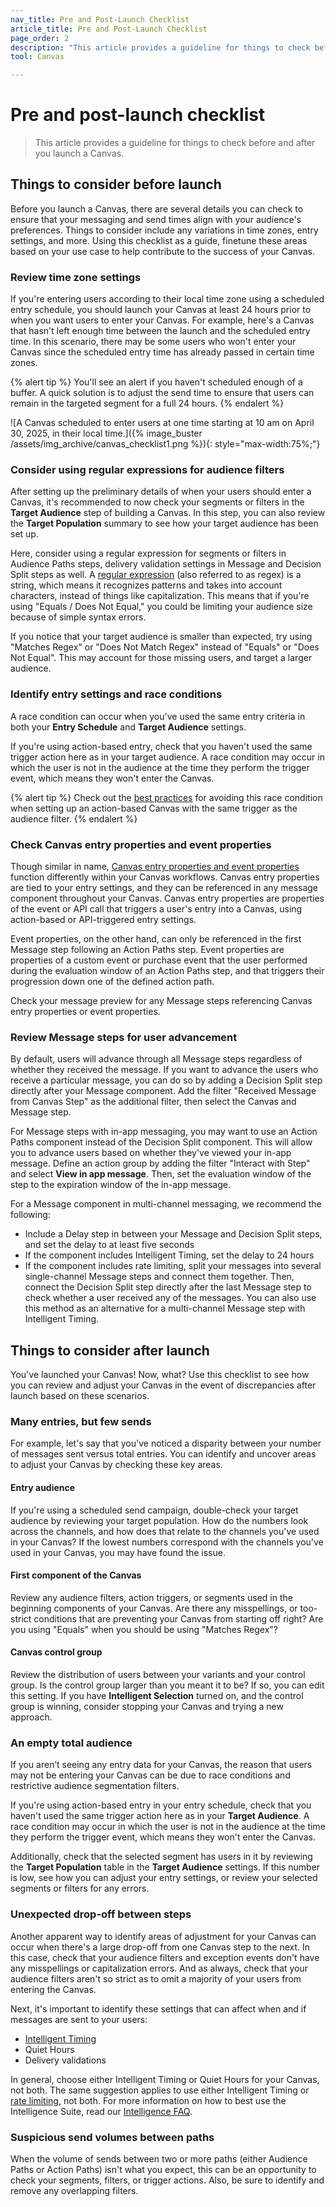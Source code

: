 ```yaml
---
nav_title: Pre and Post-Launch Checklist
article_title: Pre and Post-Launch Checklist
page_order: 2
description: "This article provides a guideline for things to check before and after you launch a Canvas."
tool: Canvas

---
```


# Pre and post-launch checklist

> This article provides a guideline for things to check before and after you launch a Canvas.

## Things to consider before launch

Before you launch a Canvas, there are several details you can check to ensure that your messaging and send times align with your audience's preferences. Things to consider include any variations in time zones, entry settings, and more. Using this checklist as a guide, finetune these areas based on your use case to help contribute to the success of your Canvas. 

### Review time zone settings

If you're entering users according to their local time zone using a scheduled entry schedule, you should launch your Canvas at least 24 hours prior to when you want users to enter your Canvas. For example, here's a Canvas that hasn't left enough time between the launch and the scheduled entry time. In this scenario, there may be some users who won't enter your Canvas since the scheduled entry time has already passed in certain time zones. 

{% alert tip %} 
You'll see an alert if you haven't scheduled enough of a buffer. A quick solution is to adjust the send time to ensure that users can remain in the targeted segment for a full 24 hours.
{% endalert %}

![A Canvas scheduled to enter users at one time starting at 10 am on April 30, 2025, in their local time.]({% image_buster /assets/img_archive/canvas_checklist1.png %}){: style="max-width:75%;"}

### Consider using regular expressions for audience filters

After setting up the preliminary details of when your users should enter a Canvas, it's recommended to now check your segments or filters in the **Target Audience** step of building a Canvas. In this step, you can also review the **Target Population** summary to see how your target audience has been set up. 

Here, consider using a regular expression for segments or filters in Audience Paths steps, delivery validation settings in Message and Decision Split steps as well. A [regular expression]({{site.baseurl}}/user_guide/engagement_tools/segments/regex/) (also referred to as regex) is a string, which means it recognizes patterns and takes into account characters, instead of things like capitalization. This means that if you're using "Equals / Does Not Equal," you could be limiting your audience size because of simple syntax errors.

If you notice that your target audience is smaller than expected, try using "Matches Regex" or "Does Not Match Regex" instead of "Equals" or "Does Not Equal". This may account for those missing users, and target a larger audience. 

### Identify entry settings and race conditions

A race condition can occur when you've used the same entry criteria in both your **Entry Schedule** and **Target Audience** settings. 

If you're using action-based entry, check that you haven't used the same trigger action here as in your target audience. A race condition may occur in which the user is not in the audience at the time they perform the trigger event, which means they won't enter the Canvas.

{% alert tip %}
Check out the [best practices]({{site.baseurl}}/user_guide/engagement_tools/testing/race_conditions/#scenario-3-matching-action-based-triggers-and-audience-filters) for avoiding this race condition when setting up an action-based Canvas with the same trigger as the audience filter.
{% endalert %}

### Check Canvas entry properties and event properties

Though similar in name, [Canvas entry properties and event properties]({{site.baseurl}}/user_guide/engagement_tools/canvas/create_a_canvas/canvas_entry_properties_event_properties) function differently within your Canvas workflows. Canvas entry properties are tied to your entry settings, and they can be referenced in any message component throughout your Canvas. Canvas entry properties are properties of the event or API call that triggers a user's entry into a Canvas, using action-based or API-triggered entry settings.

Event properties, on the other hand, can only be referenced in the first Message step following an Action Paths step. Event properties are properties of a custom event or purchase event that the user performed during the evaluation window of an Action Paths step, and that triggers their progression down one of the defined action path.

Check your message preview for any Message steps referencing Canvas entry properties or event properties.

### Review Message steps for user advancement

By default, users will advance through all Message steps regardless of whether they received the message. If you want to advance the users who receive a particular message, you can do so by adding a Decision Split step directly after your Message component. Add the filter "Received Message from Canvas Step" as the additional filter, then select the Canvas and Message step.

For Message steps with in-app messaging, you may want to use an Action Paths component instead of the Decision Split component. This will allow you to advance users based on whether they've viewed your in-app message. Define an action group by adding the filter "Interact with Step" and select **View in app message**. Then, set the evaluation window of the step to the expiration window of the in-app message.

For a Message component in multi-channel messaging, we recommend the following:
* Include a Delay step in between your Message and Decision Split steps, and set the delay to at least five seconds
* If the component includes Intelligent Timing, set the delay to 24 hours
* If the component includes rate limiting, split your messages into several single-channel Message steps and connect them together. Then, connect the Decision Split step directly after the last Message step to check whether a user received any of the messages. You can also use this method as an alternative for a multi-channel Message step with Intelligent Timing.

## Things to consider after launch

You've launched your Canvas! Now, what? Use this checklist to see how you can review and adjust your Canvas in the event of discrepancies after launch based on these scenarios.

### Many entries, but few sends

For example, let's say that you've noticed a disparity between your number of messages sent versus total entries. You can identify and uncover areas to adjust your Canvas by checking these key areas.

#### Entry audience

If you're using a scheduled send campaign, double-check your target audience by reviewing your target population. How do the numbers look across the channels, and how does that relate to the channels you've used in your Canvas? If the lowest numbers correspond with the channels you've used in your Canvas, you may have found the issue.

#### First component of the Canvas

Review any audience filters, action triggers, or segments used in the beginning components of your Canvas. Are there any misspellings, or too-strict conditions that are preventing your Canvas from starting off right? Are you using "Equals" when you should be using "Matches Regex"?

#### Canvas control group 

Review the distribution of users between your variants and your control group. Is the control group larger than you meant it to be? If so, you can edit this setting. If you have **Intelligent Selection** turned on, and the control group is winning, consider stopping your Canvas and trying a new approach.

### An empty total audience

If you aren’t seeing any entry data for your Canvas, the reason that users may not be entering your Canvas can be due to race conditions and restrictive audience segmentation filters.

If you're using action-based entry in your entry schedule, check that you haven't used the same trigger action here as in your **Target Audience**. A race condition may occur in which the user is not in the audience at the time they perform the trigger event, which means they won't enter the Canvas.

Additionally, check that the selected segment has users in it by reviewing the **Target Population** table in the **Target Audience** settings. If this number is low, see how you can adjust your entry settings, or review your selected segments or filters for any errors.

### Unexpected drop-off between steps

Another apparent way to identify areas of adjustment for your Canvas can occur when there's a large drop-off from one Canvas step to the next. In this case, check that your audience filters and exception events don't have any misspellings or capitalization errors. And as always, check that your audience filters aren't so strict as to omit a majority of your users from entering the Canvas. 

Next, it's important to identify these settings that can affect when and if messages are sent to your users:
- [Intelligent Timing]({{site.baseurl}}/user_guide/brazeai/intelligence/intelligent_timing/)
- Quiet Hours
- Delivery validations

In general, choose either Intelligent Timing or Quiet Hours for your Canvas, not both. The same suggestion applies to use either Intelligent Timing or [rate limiting]({{site.baseurl}}/user_guide/engagement_tools/campaigns/building_campaigns/rate-limiting/), not both. For more information on how to best use the Intelligence Suite, read our [Intelligence FAQ]({{site.baseurl}}/user_guide/brazeai/intelligence/faqs/).

### Suspicious send volumes between paths

When the volume of sends between two or more paths (either Audience Paths or Action Paths) isn't what you expect, this can be an opportunity to check your segments, filters, or trigger actions. Also, be sure to identify and remove any overlapping filters.

